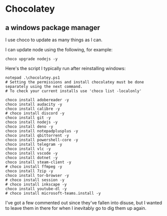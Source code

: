 # Chocolatey

## a windows package manager

I use choco to update as many things as I can. 

I can update node using the following, for example:

    choco upgrade nodejs -y

Here's the script I typically run after reinstalling windows:

    notepad .\chocolatey.ps1
    # Setting the permissions and install chocolatey must be done separately using the next command.
    # To check your current installs use 'choco list -localonly'

    choco install adobereader -y
    choco install audacity -y
    choco install calibre -y
    # choco install discord -y
    choco install git -y
    choco install nodejs -y
    choco install deno -y
    choco install notepadplusplus -y
    choco install qbittorrent -y
    choco install powershell-core -y
    choco install telegram -y
    choco install vlc -y
    choco install vscode -y
    choco install dotnet -y
    choco install steam-client -y
    # choco install ffmpeg -y
    choco install 7zip -y
    choco install tor-browser -y
    # choco install session -y
    # choco install inkscape -y
    choco install youtube-dl -y
    # choco install microsoft-teams.install -y

I've got a few commented out since they've fallen into disuse, but I wanted to leave them in there for when I inevitably go to dig them up again. 